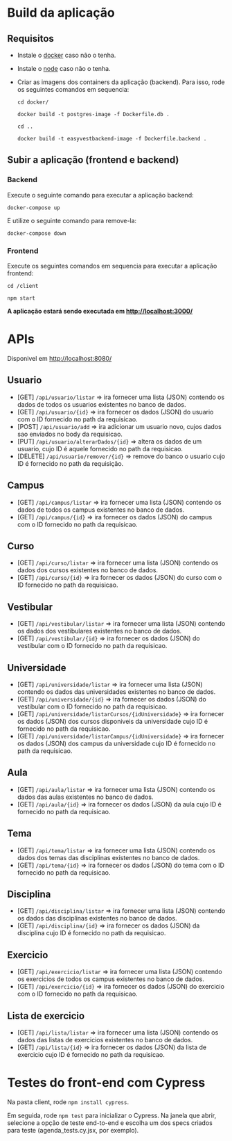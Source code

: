 # Build da aplicação

## Requisitos

- Instale o [docker](https://docs.docker.com/get-docker/) caso não o tenha.
- Instale o [node](https://nodejs.org/en/download/) caso não o tenha.
- Criar as imagens dos containers da aplicação (backend). Para isso, rode os seguintes comandos em sequencia:

  ```
  cd docker/

  docker build -t postgres-image -f Dockerfile.db .

  cd ..

  docker build -t easyvestbackend-image -f Dockerfile.backend .
  ```

## Subir a aplicação (frontend e backend)

### Backend
Execute o seguinte comando para executar a aplicação backend:

```
docker-compose up
```

E utilize o seguinte comando para remove-la:

```
docker-compose down
```

### Frontend
Execute os seguintes comandos em sequencia para executar a aplicação frontend:

```
cd /client

npm start
```

**A aplicação estará sendo executada em [http://localhost:3000/](http://localhost:3000/)**


# APIs

Disponivel em [http://localhost:8080/](http://localhost:8080/)

## Usuario

- [GET] `/api/usuario/listar` => ira fornecer uma lista (JSON) contendo os dados de todos os usuarios existentes no
  banco de dados.
- [GET] `/api/usuario/{id}` => ira fornecer os dados (JSON) do usuario com o ID fornecido no path da requisicao.
- [POST] `/api/usuario/add` => ira adicionar um usuario novo, cujos dados sao enviados no body da requisicao.
- [PUT] `/api/usuario/alterarDados/{id}` => altera os dados de um usuario, cujo ID é aquele fornecido no path da
  requisicao.
- [DELETE] `/api/usuario/remover/{id}` => remove do banco o usuario cujo ID é fornecido no path da requisição.

## Campus

- [GET] `/api/campus/listar` => ira fornecer uma lista (JSON) contendo os dados de todos os campus existentes no
  banco de dados.
- [GET] `/api/campus/{id}` => ira fornecer os dados (JSON) do campus com o ID fornecido no path da requisicao.

## Curso

- [GET] `/api/curso/listar` => ira fornecer uma lista (JSON) contendo os dados dos cursos existentes no
  banco de dados.
- [GET] `/api/curso/{id}` => ira fornecer os dados (JSON) do curso com o ID fornecido no path da requisicao.

## Vestibular

- [GET] `/api/vestibular/listar` => ira fornecer uma lista (JSON) contendo os dados dos vestibulares existentes no
  banco de dados.
- [GET] `/api/vestibular/{id}` => ira fornecer os dados (JSON) do vestibular com o ID fornecido no path da requisicao.

## Universidade

- [GET] `/api/universidade/listar` => ira fornecer uma lista (JSON) contendo os dados das universidades existentes no
  banco de dados.
- [GET] `/api/universidade/{id}` => ira fornecer os dados (JSON) do vestibular com o ID fornecido no path da requisicao.
- [GET] `/api/universidade/listarCursos/{idUniversidade}` => ira fornecer os dados (JSON) dos cursos disponiveis da
  universidade cujo ID é fornecido no path da requisicao.
- [GET] `/api/universidade/listarCampus/{idUniversidade}` => ira fornecer os dados (JSON) dos campus da universidade
  cujo ID é fornecido no path da requisicao.

## Aula

- [GET] `/api/aula/listar` => ira fornecer uma lista (JSON) contendo os dados das aulas existentes no
  banco de dados.
- [GET] `/api/aula/{id}` => ira fornecer os dados (JSON) da aula cujo ID é fornecido no path da requisicao.

## Tema

- [GET] `/api/tema/listar` => ira fornecer uma lista (JSON) contendo os dados dos temas das disciplinas existentes no
  banco de dados.
- [GET] `/api/tema/{id}` => ira fornecer os dados (JSON) do tema com o ID fornecido no path da requisicao.

## Disciplina

- [GET] `/api/disciplina/listar` => ira fornecer uma lista (JSON) contendo os dados das disciplinas existentes no
  banco de dados.
- [GET] `/api/disciplina/{id}` => ira fornecer os dados (JSON) da disciplina cujo ID é fornecido no path da requisicao.

## Exercicio

- [GET] `/api/exercicio/listar` => ira fornecer uma lista (JSON) contendo os exercicios de todos os campus existentes no
  banco de dados.
- [GET] `/api/exercicio/{id}` => ira fornecer os dados (JSON) do exercicio com o ID fornecido no path da requisicao.

## Lista de exercicio

- [GET] `/api/lista/listar` => ira fornecer uma lista (JSON) contendo os dados das listas de exercicios existentes no
  banco de dados.
- [GET] `/api/lista/{id}` => ira fornecer os dados (JSON) da lista de exercicio cujo ID é fornecido no path da
  requisicao.
  
  
# Testes do front-end com Cypress
  
Na pasta client, rode `npm install cypress`.

Em seguida, rode `npm test` para inicializar o Cypress. Na janela que abrir, selecione a opção de teste end-to-end e escolha um dos specs criados para teste (agenda_tests.cy.jsx, por exemplo).
  
